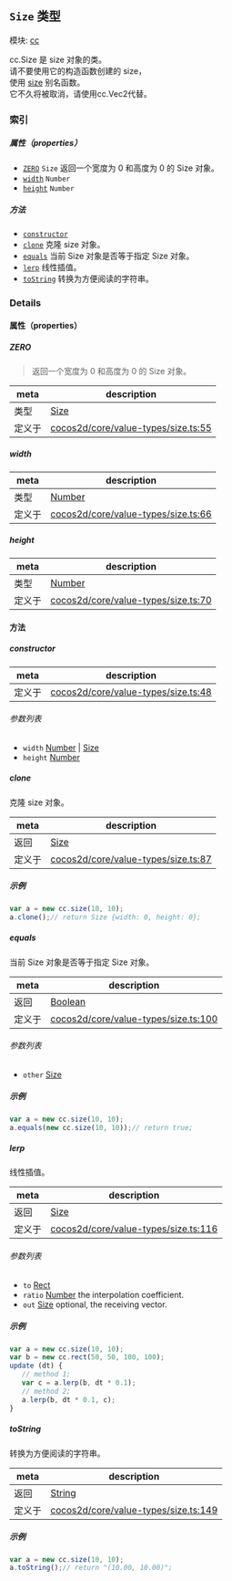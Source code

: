 ## `Size` 类型



模块: [cc](../modules/cc.md)


cc.Size 是 size 对象的类。<br/>
请不要使用它的构造函数创建的 size，<br/>
使用 <a href="../modules/cc.html#method_size" class="crosslink">size</a> 别名函数。<br/>
它不久将被取消，请使用cc.Vec2代替。



### 索引

##### 属性（properties）

  - [`ZERO`](#zero) `Size` 返回一个宽度为 0 和高度为 0 的 Size 对象。
  - [`width`](#width) `Number` 
  - [`height`](#height) `Number` 



##### 方法

  - [`constructor`](#constructor) 
  - [`clone`](#clone) 克隆 size 对象。
  - [`equals`](#equals) 当前 Size 对象是否等于指定 Size 对象。
  - [`lerp`](#lerp) 线性插值。
  - [`toString`](#tostring) 转换为方便阅读的字符串。



### Details


#### 属性（properties）


##### ZERO

> 返回一个宽度为 0 和高度为 0 的 Size 对象。

| meta | description |
|------|-------------|
| 类型 | <a href="../classes/Size.html" class="crosslink">Size</a> |
| 定义于 | [cocos2d/core/value-types/size.ts:55](https://github.com/cocos-creator/engine/blob/d0482bb5bc3819110e43cdd03a3459bd80914b74/cocos2d/core/value-types/size.ts#L55) |



##### width

> 

| meta | description |
|------|-------------|
| 类型 | <a href="https://developer.mozilla.org/en/JavaScript/Reference/Global_Objects/Number" class="crosslink external" target="_blank">Number</a> |
| 定义于 | [cocos2d/core/value-types/size.ts:66](https://github.com/cocos-creator/engine/blob/d0482bb5bc3819110e43cdd03a3459bd80914b74/cocos2d/core/value-types/size.ts#L66) |



##### height

> 

| meta | description |
|------|-------------|
| 类型 | <a href="https://developer.mozilla.org/en/JavaScript/Reference/Global_Objects/Number" class="crosslink external" target="_blank">Number</a> |
| 定义于 | [cocos2d/core/value-types/size.ts:70](https://github.com/cocos-creator/engine/blob/d0482bb5bc3819110e43cdd03a3459bd80914b74/cocos2d/core/value-types/size.ts#L70) |






<!-- Method Block -->
#### 方法


##### constructor



| meta | description |
|------|-------------|
| 定义于 | [cocos2d/core/value-types/size.ts:48](https://github.com/cocos-creator/engine/blob/d0482bb5bc3819110e43cdd03a3459bd80914b74/cocos2d/core/value-types/size.ts#L48) |

###### 参数列表
- `width` <a href="https://developer.mozilla.org/en/JavaScript/Reference/Global_Objects/Number" class="crosslink external" target="_blank">Number</a> &#124; <a href="../classes/Size.html" class="crosslink">Size</a> 
- `height` <a href="https://developer.mozilla.org/en/JavaScript/Reference/Global_Objects/Number" class="crosslink external" target="_blank">Number</a> 


##### clone

克隆 size 对象。

| meta | description |
|------|-------------|
| 返回 | <a href="../classes/Size.html" class="crosslink">Size</a> 
| 定义于 | [cocos2d/core/value-types/size.ts:87](https://github.com/cocos-creator/engine/blob/d0482bb5bc3819110e43cdd03a3459bd80914b74/cocos2d/core/value-types/size.ts#L87) |


##### 示例

```js
var a = new cc.size(10, 10);
a.clone();// return Size {width: 0, height: 0};
```

##### equals

当前 Size 对象是否等于指定 Size 对象。

| meta | description |
|------|-------------|
| 返回 | <a href="https://developer.mozilla.org/en/JavaScript/Reference/Global_Objects/Boolean" class="crosslink external" target="_blank">Boolean</a> 
| 定义于 | [cocos2d/core/value-types/size.ts:100](https://github.com/cocos-creator/engine/blob/d0482bb5bc3819110e43cdd03a3459bd80914b74/cocos2d/core/value-types/size.ts#L100) |

###### 参数列表
- `other` <a href="../classes/Size.html" class="crosslink">Size</a> 

##### 示例

```js
var a = new cc.size(10, 10);
a.equals(new cc.size(10, 10));// return true;
```

##### lerp

线性插值。

| meta | description |
|------|-------------|
| 返回 | <a href="../classes/Size.html" class="crosslink">Size</a> 
| 定义于 | [cocos2d/core/value-types/size.ts:116](https://github.com/cocos-creator/engine/blob/d0482bb5bc3819110e43cdd03a3459bd80914b74/cocos2d/core/value-types/size.ts#L116) |

###### 参数列表
- `to` <a href="../classes/Rect.html" class="crosslink">Rect</a> 
- `ratio` <a href="https://developer.mozilla.org/en/JavaScript/Reference/Global_Objects/Number" class="crosslink external" target="_blank">Number</a> the interpolation coefficient.
- `out` <a href="../classes/Size.html" class="crosslink">Size</a> optional, the receiving vector.

##### 示例

```js
var a = new cc.size(10, 10);
var b = new cc.rect(50, 50, 100, 100);
update (dt) {
   // method 1;
   var c = a.lerp(b, dt * 0.1);
   // method 2;
   a.lerp(b, dt * 0.1, c);
}
```

##### toString

转换为方便阅读的字符串。

| meta | description |
|------|-------------|
| 返回 | <a href="https://developer.mozilla.org/en/JavaScript/Reference/Global_Objects/String" class="crosslink external" target="_blank">String</a> 
| 定义于 | [cocos2d/core/value-types/size.ts:149](https://github.com/cocos-creator/engine/blob/d0482bb5bc3819110e43cdd03a3459bd80914b74/cocos2d/core/value-types/size.ts#L149) |


##### 示例

```js
var a = new cc.size(10, 10);
a.toString();// return "(10.00, 10.00)";
```


